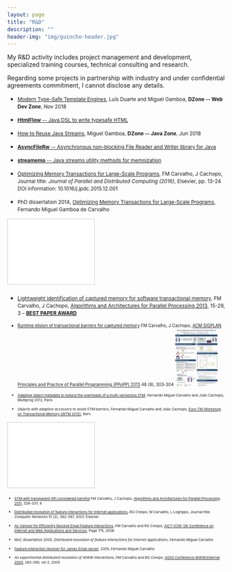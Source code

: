 ```yaml
---
layout: page
title: "R&D"
description: ""
header-img: "img/guincho-header.jpg"
---
```


My R&D activity includes project management and development, 
specialized training courses, technical consulting and research.

Regarding some projects in partnership with industry and under confidential
agreements commitment, I cannot disclose any details.

* <small>[Modern Type-Safe Template Engines](https://dzone.com/articles/modern-type-safe-template-engines), Luís Duarte and Miguel Gamboa, **DZone -- Web Dev Zone**, Nov 2018</small>

* <small>[**HtmlFlow** -- Java DSL to write typesafe HTML](https://github.com/xmlet/HtmlFlow)</small>

* <small>[How to Reuse Java Streams](https://dzone.com/articles/how-to-replay-java-streams), Miguel Gamboa, **DZone -- Java Zone**, Jun 2018</small>

* <small>[**AsyncFileRw** -- Asynchronous non-blocking File Reader and Writer library for Java](https://github.com/javasync/AsyncFileRw)</small>

* <small>[**streamemo** -- Java streams utility methods for memoization](https://github.com/javasync/streamemo)</small>

* <small>[Optimizing Memory Transactions for Large-Scale 
Programs](http://www.sciencedirect.com/science/article/pii/S0743731515002099), 
FM Carvalho, J Cachopo, Journal title: _Journal of Parallel and Distributed
Computing (2016)_, Elsevier, pp. 13-24 DOI information: 10.1016/j.jpdc.2015.12.001</small>

* <small>PhD dissertation 2014, [Optimizing Memory Transactions for Large-Scale
Programs](/img/my-papers/phd-fmc-thesis.pdf), Fernando Miguel Gamboa de Carvalho
</small>

<iframe src="//www.slideshare.net/slideshow/embed_code/key/iFNHnksGVCJUfN" width="200" frameborder="0" marginwidth="0" marginheight="0" scrolling="no" style="border:1px solid #CCC; border-width:1px; margin-bottom:5px; max-width: 100%;" allowfullscreen>
</iframe>

* <small>[Lightweight identification of captured memory for software 
transactional memory](/img/my-papers/ica3pp2013-119.pdf),  FM Carvalho,
J Cachopo, [Algorithms and Architectures for Parallel Processing 2013](http://cse.stfx.ca/~ica3pp2013/), 
15-29, 3 – [**BEST PAPER AWARD**]( http://cse.stfx.ca/~ica3pp2013/best-papers.htm)

* <small>[Runtime elision of transactional barriers for captured
memory](http://dl.acm.org/citation.cfm?id=2442556) FM Carvalho, J Cachopo, 
[ACM SIGPLAN Principles and Practice of Parallel Programming (PPoPP)
2013](http://www.sigplan.org/Conferences/PPOPP/) 48 (8), 303-304
<a href="\img\my-papers\ppopp2327-carvalho-poster.pdf" type="_blank"><img src="/img/my-papers/ppopp2327-carvalho-poster-thumb.jpg" width="100"></a>

* <small>[Adaptive object metadata to reduce the overheads of a multi-versioning STM](\img\my-papers\Multiprog12-fmc.pdf),
Fernando Miguel Carvalho and João Cachopo, Multiprog 2012, Paris</small>

* <small>_Objects with adaptive accessors to avoid STM barriers_,
Fernando Miguel Carvalho and João Cachopo, [Euro-TM Workshop on Transactional
Memory (WTM 2012)](http://www.eurotm.org/action-meetings/wtm2012), Bern</small>

<iframe src="//www.slideshare.net/slideshow/embed_code/key/9N3UU9D2iSnxug" width="200" frameborder="0" marginwidth="0" marginheight="0" scrolling="no" style="border:1px solid #CCC; border-width:1px; margin-bottom:5px; max-width: 100%;" allowfullscreen>
</iframe> 

* <small>[STM with transparent API considered harmful](\img\my-papers\ica3pp2011.pdf)
FM Carvalho, J Cachopo, [Algorithms and Architectures for Parallel Processing 2011]( http://anss.org.au/ica3pp11/), 
326-337, 4</small>

* <small>[Distributed resolution of feature interactions for internet 
applications](http://www.sciencedirect.com/science/article/pii/S1389128606002131), 
RG Crespo, M Carvalho, L Logrippo, Journal title: _Computer Networks_ 51 (2), 382-397, 2007, Elsevier</small>

* <small>[An Adviser for Efficiently Resolve Email Feature Interactions](http://dl.acm.org/citation.cfm?id=1116162.1116342), FM Carvalho and RG Crespo, 
[AICT-ICIW '06 Conference on Internet and Web Applications and Services]( http://www.iaria.org/conferences2006/ICIW06.html), 
Page 175, 2006</small>

* <small>MsC dissertation 2005, _Distributed resolution of feature interactions for internet 
applications_, Fernando Miguel Carvalho</small>

* <small>[Feature interaction resolver for James Email server](http://comp.ist.utl.pt/rgc/FI-resolver.htm), 2005, Fernando Miguel Carvalho</small>

* <small>_An experimental distributed resolution of WWW interactions_,
FM Carvalho and RG Crespo, [IADIS Conference WWW/Internet 2005](http://internet-conf.org/previous-editions/),
283-290, vol 2, 2005</small>

